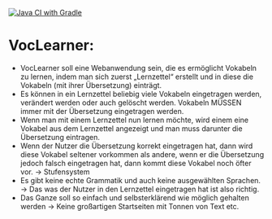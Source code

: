 [![Java CI with Gradle](https://github.com/SakaryaIbrahim/VocLearner/actions/workflows/ci.yml/badge.svg)](https://github.com/SakaryaIbrahim/VocLearner/actions/workflows/ci.yml)

# VocLearner:
- VocLearner soll eine Webanwendung sein, die es ermöglicht Vokabeln zu lernen, indem man sich zuerst „Lernzettel“ 
erstellt und in diese die Vokabeln (mit ihrer Übersetzung) einträgt.
- Es können in ein Lernzettel beliebig viele Vokabeln eingetragen werden, verändert werden oder auch gelöscht werden.
Vokabeln MÜSSEN immer mit der Übersetzung eingetragen werden. 
- Wenn man mit einem Lernzettel nun lernen möchte, wird einem eine Vokabel aus dem Lernzettel angezeigt 
und man muss darunter die Übersetzung eintragen.
- Wenn der Nutzer die Übersetzung korrekt eingetragen hat, dann wird diese Vokabel seltener vorkommen als andere, 
wenn er die Übersetzung jedoch falsch eingetragen hat, dann kommt diese Vokabel noch öfter vor. -> Stufensystem 
- Es gibt keine echte Grammatik und auch keine ausgewählten Sprachen. -> Das was der Nutzer in den Lernzettel 
eingetragen hat ist also richtig.
- Das Ganze soll so einfach und selbsterklärend wie möglich gehalten werden -> Keine großartigen Startseiten mit 
Tonnen von Text etc.